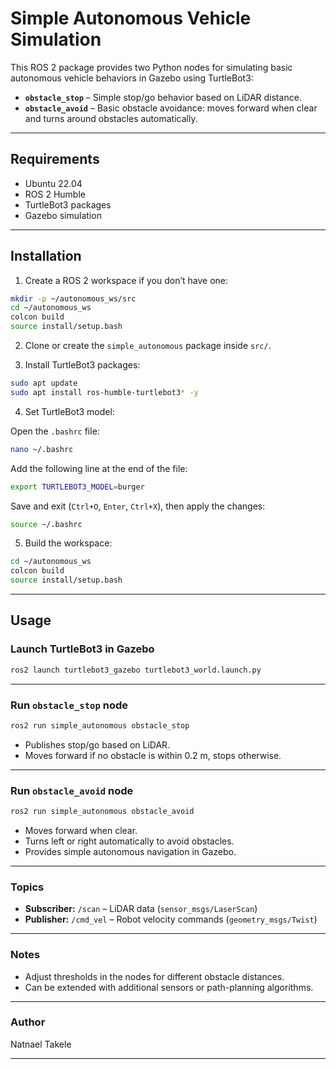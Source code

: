 # Simple Autonomous Vehicle Simulation

This ROS 2 package provides two Python nodes for simulating basic autonomous vehicle behaviors in Gazebo using TurtleBot3:

* **`obstacle_stop`** – Simple stop/go behavior based on LiDAR distance.
* **`obstacle_avoid`** – Basic obstacle avoidance: moves forward when clear and turns around obstacles automatically.

---

## Requirements

* Ubuntu 22.04
* ROS 2 Humble
* TurtleBot3 packages
* Gazebo simulation

---

## Installation

1. Create a ROS 2 workspace if you don’t have one:

```bash
mkdir -p ~/autonomous_ws/src
cd ~/autonomous_ws
colcon build
source install/setup.bash
```

2. Clone or create the `simple_autonomous` package inside `src/`.

3. Install TurtleBot3 packages:

```bash
sudo apt update
sudo apt install ros-humble-turtlebot3* -y
```

4. Set TurtleBot3 model:

Open the `.bashrc` file:

```bash
nano ~/.bashrc
````

Add the following line at the end of the file:

```bash
export TURTLEBOT3_MODEL=burger
```

Save and exit (`Ctrl+O`, `Enter`, `Ctrl+X`), then apply the changes:

```bash
source ~/.bashrc
```


5. Build the workspace:

```bash
cd ~/autonomous_ws
colcon build
source install/setup.bash
```

---

## Usage

### Launch TurtleBot3 in Gazebo

```bash
ros2 launch turtlebot3_gazebo turtlebot3_world.launch.py
```

---

### Run `obstacle_stop` node

```bash
ros2 run simple_autonomous obstacle_stop
```

* Publishes stop/go based on LiDAR.
* Moves forward if no obstacle is within 0.2 m, stops otherwise.


---

### Run `obstacle_avoid` node

```bash
ros2 run simple_autonomous obstacle_avoid
```

* Moves forward when clear.
* Turns left or right automatically to avoid obstacles.
* Provides simple autonomous navigation in Gazebo.


---


### Topics

* **Subscriber:** `/scan` – LiDAR data (`sensor_msgs/LaserScan`)
* **Publisher:** `/cmd_vel` – Robot velocity commands (`geometry_msgs/Twist`)

---

### Notes

* Adjust thresholds in the nodes for different obstacle distances.
* Can be extended with additional sensors or path-planning algorithms.

---

### Author

Natnael Takele

---

